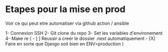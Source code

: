 # Etapes pour la mise en prod

Voir ce qui peut etre automatiser via github action / ansible

1- Connexion SSH
2- Git clone du repo
3- Set les variables d'environement
4- Make re
(
    - [ ] Reussir a creer le dossier .next automatiquement
    - [X] Faire en sorte que Django soit bien en ENV=production
)



